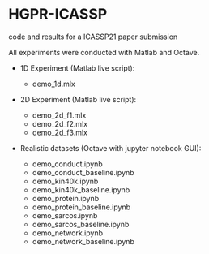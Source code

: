 # HGPR-ICASSP
code and results for a ICASSP21 paper submission

All experiments were conducted with Matlab and Octave.

- 1D Experiment (Matlab live script):
  - demo_1d.mlx

- 2D Experiment (Matlab live script):
  - demo_2d_f1.mlx
  - demo_2d_f2.mlx
  - demo_2d_f3.mlx

- Realistic datasets (Octave with jupyter notebook GUI):
  - demo_conduct.ipynb
  - demo_conduct_baseline.ipynb
  - demo_kin40k.ipynb
  - demo_kin40k_baseline.ipynb
  - demo_protein.ipynb
  - demo_protein_baseline.ipynb
  - demo_sarcos.ipynb
  - demo_sarcos_baseline.ipynb
  - demo_network.ipynb
  - demo_network_baseline.ipynb